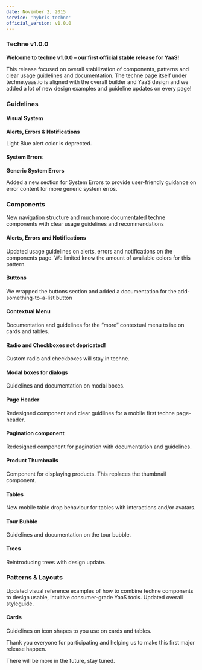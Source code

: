 ---date: November 2, 2015service: 'hybris techne'official_version: v1.0.0---<h3>Techne v1.0.0</h3><strong>Welcome to techne v1.0.0 – our first official stable release for YaaS!</strong><p>This release focused on overall stabilization of components, patterns and clear usage guidelines and documentation. The techne page itself under techne.yaas.io is aligned with the overall builder and YaaS design and we added a lot of new design examples and guideline updates on every page! </p><h3>Guidelines</h3><h4>Visual System</h4><strong>Alerts, Errors & Notifications</strong><p>Light Blue alert color is deprected.</p><h4>System Errors</h4><strong>Generic System Errors</strong><p>Added a new section for System Errors to provide user-friendly guidance on error content for more generic system erros.</p><h3>Components</h3><p>New navigation structure and much more documentated techne components with clear usage guidelines and recommendations</p><h4>Alerts, Errors and Notifications</h4><p>Updated usage guidelines on alerts, errors and notifications on the components page. We limited know the amount of available colors for this pattern.</p><h4>Buttons</h4><p>We wrapped the buttons section and added a documentation for the add-something-to-a-list button</p><h4>Contextual Menu</h4><p>Documentation and guidelines for the “more” contextual menu to ise on cards and tables.</p><h4>Radio and Checkboxes not depricated!</h4><p>Custom radio and checkboxes will stay in techne.</p><h4>Modal boxes for dialogs</h4><p>Guidelines and documentation on modal boxes.</p><h4>Page Header</h4><p>Redesigned component and clear guidlines for a mobile first techne page-header.</p><h4>Pagination component</h4><p>Redesigned component for pagination with documentation and guidelines.</p><h4>Product Thumbnails</h4><p>Component for displaying products. This replaces the thumbnail component.</p><h4>Tables</h4><p>New mobile table drop behaviour for tables with interactions and/or avatars.</p><h4>Tour Bubble</h4><p>Guidelines and documentation on the tour bubble.</p><h4>Trees</h4><p>Reintroducing trees with design update.</p><h3>Patterns & Layouts</h3><p>Updated visual reference examples of how to combine techne components to design usable, intuitive consumer-grade YaaS tools. Updated overall styleguide.</p><h4>Cards</h4><p>Guidelines on icon shapes to you use on cards and tables.</p><p>Thank you everyone for participating and helping us to make this first major release happen.</p><p>There will be more in the future, stay tuned.</p>